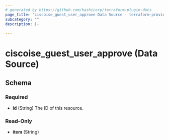 ```yaml
---
# generated by https://github.com/hashicorp/terraform-plugin-docs
page_title: "ciscoise_guest_user_approve Data Source - terraform-provider-ciscoise"
subcategory: ""
description: |-
  
---
```


# ciscoise_guest_user_approve (Data Source)





<!-- schema generated by tfplugindocs -->
## Schema

### Required

- **id** (String) The ID of this resource.

### Read-Only

- **item** (String)


